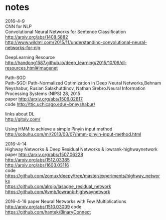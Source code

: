 # notes

2016-4-9   
CNN for NLP    
Convolutional Neural Networks for Sentence Classification  http://arxiv.org/abs/1408.5882        
http://www.wildml.com/2015/11/understanding-convolutional-neural-networks-for-nlp  

DeepLearning Resource   
http://handong1587.github.io/deep_learning/2015/10/09/dl-resources.html#imagenet  
  
Path-SGD   
Path-SGD: Path-Normalized Optimization in Deep Neural Networks,Behnam Neyshabur, Ruslan Salakhutdinov, Nathan Srebro.Neural Information Processing Systems (NIPS) 28, 2015    
paper http://arxiv.org/abs/1506.02617   
code http://ttic.uchicago.edu/~bneyshabur/   

links about DL   
http://gitxiv.com/   

Using HMM to achieve a simple Pinyin input method   
http://sobuhu.com/ml/2013/03/07/hmm-pinyin-input-method.html    

2016-4-14   
Highway Networks & Deep Residual Networks & lowrank-highwaynetwork    
paper http://arxiv.org/abs/1507.06228    
http://arxiv.org/abs/1512.03385    
http://arxiv.org/abs/1603.03116     
code  https://github.com/zomux/deepy/tree/master/experiments/highway_networks    
https://github.com/alrojo/lasagne_residual_network    
https://github.com/Avmb/lowrank-highwaynetwork    

2016-4-16
paper  Neural Networks with Few Multiplications http://arxiv.org/abs/1510.03009
code  https://github.com/hantek/BinaryConnect
